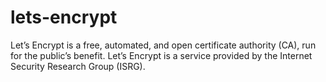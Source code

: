 # lets-encrypt
Let’s Encrypt is a free, automated, and open certificate authority (CA), run for the public’s benefit. Let’s Encrypt is a service provided by the Internet Security Research Group (ISRG).
